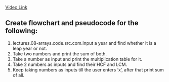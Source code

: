 [Video Link](https://youtu.be/lhELGQAV4gg)

## Create flowchart and pseudocode for the following:

1. lectures.08-arrays.code.src.com.Input a year and find whether it is a leap year or not.
2. Take two numbers and print the sum of both.
3. Take a number as input and print the multiplication table for it.
4. Take 2 numbers as inputs and find their HCF and LCM.
5. Keep taking numbers as inputs till the user enters ‘x’, after that print sum of all.
